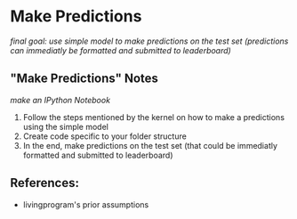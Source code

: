 # Make Predictions
*final goal: use simple model to make predictions on the test set (predictions can immediatly be formatted and submitted to leaderboard)*

## "Make Predictions" Notes
*make an IPython Notebook*

1. Follow the steps mentioned by the kernel on how to make a predictions using the simple model
2. Create code specific to your folder structure
3. In the end, make predictions on the test set (that could be immediatly formatted and submitted to leaderboard)

## References:
* livingprogram's prior assumptions

